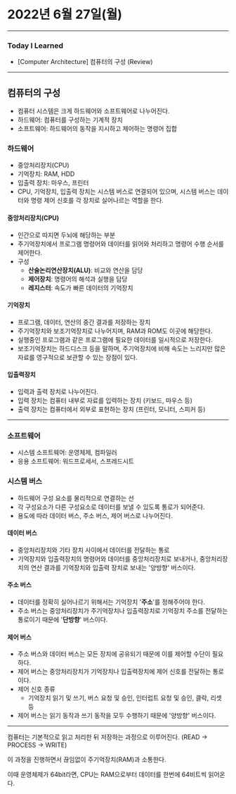 # 2022년 6월 27일(월)

----

### Today I Learned

- [Computer Architecture] 컴퓨터의 구성 (Review)

----

## 컴퓨터의 구성

- 컴퓨터 시스템은 크게 하드웨어와 소프트웨어로 나누어진다.
- 하드웨어: 컴퓨터를 구성하는 기계적 장치
- 소프트웨어: 하드웨어의 동작을 지시하고 제어하는 명령어 집합

### 하드웨어

- 중앙처리장치(CPU)
- 기억장치: RAM, HDD
- 입출력 장치: 마우스, 프린터
- CPU, 기억장치, 입출력 장치는 시스템 버스로 연결되어 있으며, 시스템 버스는 데이터와 명령 제어 신호를 각 장치로 실어나르는 역할을 한다.

#### 중앙처리장치(CPU)

- 인간으로 따지면 두뇌에 해당하는 부분
- 주기억장치에서 프로그램 명령어와 데이터를 읽어와 처리하고 명령어 수행 순서를 제어한다.
- 구성 
  - **산술논리연산장치(ALU)**: 비교와 연산을 담당
  - **제어장치**: 명령어의 해석과 실행을 담당 
  - **레지스터**: 속도가 빠른 데이터의 기억장치

#### 기억장치

- 프로그램, 데이터, 연산의 중간 결과를 저장하는 장치
- 주기억장치와 보조기억장치로 나누어지며, RAM과 ROM도 이곳에 해당한다.
- 실행중인 프로그램과 같은 프로그램에 필요한 데이터를 일시적으로 저장한다.
- 보조기억장치는 하드디스크 등을 말하며, 주기억장치에 비해 속도는 느리지만 많은 자료를 영구적으로 보관할 수 있는 장점이 있다.

#### 입출력장치

- 입력과 출력 장치로 나누어진다.
- 입력 장치는 컴퓨터 내부로 자료를 입력하는 장치 (키보드, 마우스 등)
- 출력 장치는 컴퓨터에서 외부로 표현하는 장치 (프린터, 모니터, 스피커 등)

-----

### 소프트웨어

- 시스템 소프트웨어: 운영체제, 컴파일러
- 응용 소프트웨어: 워드프로세서, 스프레드시트

### 시스템 버스 

- 하드웨어 구성 요소를 물리적으로 연결하는 선 
- 각 구성요소가 다른 구성요소로 데이터를 보낼 수 있도록 통로가 되어준다.
- 용도에 따라 데이터 버스, 주소 버스, 제어 버스로 나누어진다.

#### 데이터 버스

- 중앙처리장치와 기타 장치 사이에서 데이터를 전달하는 통로
- 기억장치와 입출력장치의 명령어와 데이터를 중앙처리장치로 보내거나, 중앙처리장치의 연산 결과를 기억장치와 입출력 장치로 보내는 '양방향' 버스이다.

#### 주소 버스

- 데이터를 정확히 실어나르기 위해서는 기억장치 '**주소**'를 정해주어야 한다.
- 주소 버스는 중앙처리장치가 주기억장치나 입출력장치로 기억장치 주소를 전달하는 통로이기 때문에 '**단방향**' 버스이다.

#### 제어 버스

- 주소 버스와 데이터 버스는 모든 장치에 공유되기 때문에 이를 제어할 수단이 필요하다.
- 제어 버스는 중앙처리장치가 기억장치나 입출력장치에 제어 신호를 전달하는 통로이다.
- 제어 신호 종류 
  - 기억장치 읽기 및 쓰기, 버스 요청 및 승인, 인터럽트 요청 및 승인, 클락, 리셋 등 
- 제어 버스는 읽기 동작과 쓰기 동작을 모두 수행하기 때문에 '양방향' 버스이다.

---

컴퓨터는 기본적으로 읽고 처리한 뒤 저장하는 과정으로 이루어진다. (READ -> PROCESS -> WRITE)

이 과정을 진행하면서 끊임없이 주기억장치(RAM)과 소통한다.

이때 운영체제가 64bit라면, CPU는 RAM으로부터 데이터를 한번에 64비트씩 읽어온다.



